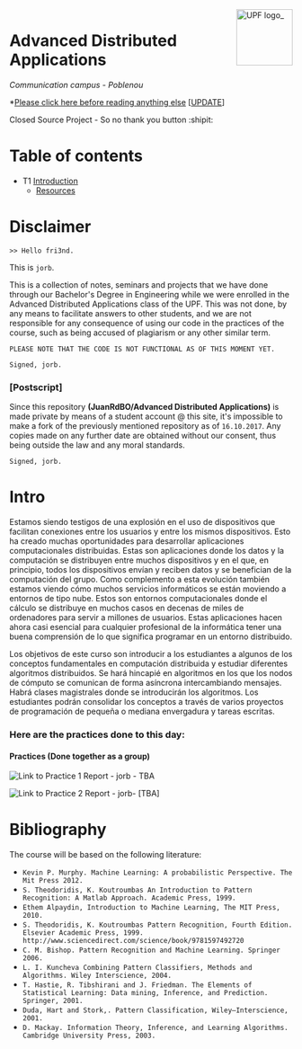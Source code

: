 <a href="https://www.upf.edu/pra/en/3375/21626.html">
    <img src="https://user-images.githubusercontent.com/28183468/31711907-e5e3bc2e-b3f9-11e7-9035-dcc3f094a502.png" alt="UPF logo_" title="UPF_" align="right" height="100" />
</a>

Advanced Distributed Applications     
=================================

*Communication campus - Poblenou*

\*[Please click here before reading anything else](#disclaimer) [[UPDATE](#update)]

<p> Closed Source Project - So no thank you button :shipit: </p>
  
  
# Table of contents
* T1 [Introduction](#introduction)
  * [Resources](#res)



# Disclaimer

`>> Hello fri3nd.`

This is `jorb`. 

This is a collection of notes, seminars and projects that we have done through our Bachelor's Degree in Engineering while we were enrolled in the Advanced Distributed Applications class of the UPF. This was not done, by any means to facilitate answers to other students, and we are not responsible for any consequence of using our code in the practices of the course, such as being accused of plagiarism or any other similar term. 

`PLEASE NOTE THAT THE CODE IS NOT FUNCTIONAL AS OF THIS MOMENT YET.`

`Signed, jorb.`

### <a name="update"></a>[Postscript]

Since this repository **(JuanRdBO/Advanced Distributed Applications)** is made private by means of a student account @ this site, it's impossible to make a fork of the previously mentioned repository as of `16.10.2017`. Any copies made on any further date are obtained without our consent, thus being outside the law and any moral standards.

`Signed, jorb.`

# <a name="introduction"></a>Intro

Estamos siendo testigos de una explosión en el uso de dispositivos que facilitan conexiones entre los usuarios y entre los mismos dispositivos. Esto ha creado muchas oportunidades para desarrollar aplicaciones computacionales distribuidas. Estas son aplicaciones donde los datos y la computación se distribuyen entre muchos dispositivos y en el que, en principio, todos los dispositivos envían y reciben datos y se benefician de la computación del grupo. Como complemento a esta evolución también estamos viendo cómo muchos servicios informáticos se están moviendo a entornos de tipo nube. Estos son entornos computacionales donde el cálculo se distribuye en muchos casos en decenas de miles de ordenadores para servir a millones de usuarios. Estas aplicaciones hacen ahora casi esencial para cualquier profesional de la informática tener una buena comprensión de lo que significa programar en un entorno distribuido.

 Los objetivos de este curso son introducir a los estudiantes a algunos de los conceptos fundamentales en computación distribuida y estudiar diferentes algoritmos distribuidos. Se hará hincapié en algoritmos en los que los nodos de cómputo se comunican de forma asíncrona intercambiando mensajes. Habrá clases magistrales donde se introducirán los algoritmos. Los estudiantes podrán consolidar los conceptos a través de varios proyectos de programación de pequeña o mediana envergadura y tareas escritas.

### Here are the practices done to this day:


#### Practices (Done together as a group)

![Link to Practice 1 Report - jorb - TBA]()

![Link to Practice 2 Report - jorb- [TBA]]()



# <a name="res"></a>Bibliography

The course will be based on the following literature:

 * `Kevin P. Murphy. Machine Learning: A probabilistic Perspective. The Mit Press 2012.`
 * `S. Theodoridis, K. Koutroumbas An Introduction to Pattern Recognition: A Matlab Approach. Academic Press, 1999.`
 * `Ethem Alpaydin, Introduction to Machine Learning, The MIT Press, 2010.`
 * `S. Theodoridis, K. Koutroumbas Pattern Recognition, Fourth Edition. Elsevier Academic Press, 1999. http://www.sciencedirect.com/science/book/9781597492720`
 * `C. M. Bishop. Pattern Recognition and Machine Learning. Springer 2006.`
 * `L. I. Kuncheva Combining Pattern Classifiers, Methods and Algorithms. Wiley Interscience, 2004.`
 * `T. Hastie, R. Tibshirani and J. Friedman. The Elements of Statistical Learning: Data mining, Inference, and Prediction. Springer, 2001.`
 * `Duda, Hart and Stork,. Pattern Classification, Wiley–Interscience, 2001.`
 * `D. Mackay. Information Theory, Inference, and Learning Algorithms. Cambridge University Press, 2003.`
